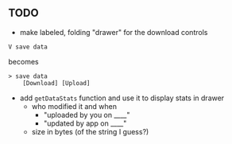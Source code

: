 ## TODO 

* make labeled, folding "drawer" for the download controls

```
V save data
```

becomes

```
> save data
    [Download] [Upload]
```

* add `getDataStats` function and use it to display stats in drawer
    * who modified it and when
        * "uploaded by you on ____"
        * "updated by app on ____"
    * size in bytes (of the string I guess?)